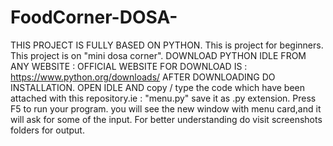 # FoodCorner-DOSA-
THIS PROJECT IS FULLY BASED ON PYTHON.
This is project for beginners.
This project is  on "mini dosa corner". 
DOWNLOAD PYTHON IDLE FROM ANY WEBSITE :
OFFICIAL WEBSITE FOR DOWNLOAD IS :   https://www.python.org/downloads/
AFTER DOWNLOADING DO INSTALLATION.
OPEN IDLE AND copy / type the code which have been attached with this repository.ie : "menu.py"
save it as .py extension.
Press F5 to run your program. you will see the new window with menu card,and it will ask for some of the input.
For better understanding do visit screenshots folders for output.
